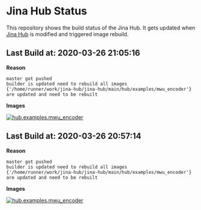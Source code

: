 # Jina Hub Status

This repository shows the build status of the Jina Hub. It gets updated when [Jina Hub](https://github.com/jina-ai/jina-hub/) is modified and triggered image rebuild.

<!-- START_BUILD_BADGE --><!-- END_BUILD_BADGE -->

## Last Build at: 2020-03-26 21:05:16 

**Reason**

```text
master got pushed
builder is updated need to rebuild all images
{'/home/runner/work/jina-hub/jina-hub/main/hub/examples/mwu_encoder'} are updated and need to be rebuilt
```

**Images**

[![hub.examples.mwu_encoder](https://img.shields.io/badge/hub.examples.mwu__encoder-success-success?style=flat-square)](https://hub.docker.com/repository/docker/jinaai/hub.examples.mwu_encoder)

## Last Build at: 2020-03-26 20:57:14

**Reason**

```text
master got pushed
builder is updated need to rebuild all images
{'/home/runner/work/jina-hub/jina-hub/main/hub/examples/mwu_encoder'} are updated and need to be rebuilt
```

**Images**

[![hub.examples.mwu_encoder](https://img.shields.io/badge/hub.examples.mwu__encoder-success-success?style=flat-square)](https://hub.docker.com/repository/docker/jinaai/hub.examples.mwu_encoder)
